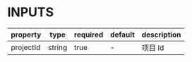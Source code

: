 # INPUTS

| property  | type   | required | default | description |
| --------- | ------ | -------- | ------- | ----------- |
| projectId | string | true     | -       | 项目 Id     |
